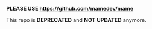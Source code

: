 **PLEASE USE https://github.com/mamedev/mame**

This repo is **DEPRECATED** and **NOT UPDATED** anymore.
